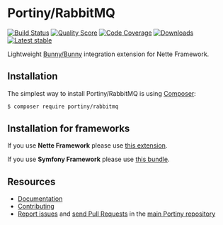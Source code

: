 # Portiny/RabbitMQ

[![Build Status](https://img.shields.io/travis/portiny/rabbitmq.svg?style=flat-square)](https://travis-ci.org/portiny/rabbitmq)
[![Quality Score](https://img.shields.io/scrutinizer/g/portiny/rabbitmq.svg?style=flat-square)](https://scrutinizer-ci.com/g/portiny/rabbitmq)
[![Code Coverage](https://img.shields.io/scrutinizer/coverage/g/portiny/rabbitmq.svg?style=flat-square)](https://scrutinizer-ci.com/g/portiny/rabbitmq)
[![Downloads](https://img.shields.io/packagist/dt/portiny/rabbitmq.svg?style=flat-square)](https://packagist.org/packages/portiny/rabbitmq)
[![Latest stable](https://img.shields.io/github/tag/portiny/rabbitmq.svg?style=flat-square)](https://packagist.org/packages/portiny/rabbitmq)

Lightweight [Bunny/Bunny](https://github.com/jakubkulhan/bunny) integration extension for Nette Framework.


## Installation

The simplest way to install Portiny/RabbitMQ is using  [Composer](http://getcomposer.org/):

```sh
$ composer require portiny/rabbitmq
```


## Installation for frameworks

If you use **Nette Framework** please use [this extension](https://github.com/portiny/rabbitmq-nette).

If you use **Symfony Framework** please use [this bundle](https://github.com/portiny/rabbitmq-symfony).


## Resources

 * [Documentation](https://github.com/portiny/rabbitmq/blob/master/docs/en/index.md)
 * [Contributing](https://github.com/portiny/portiny/blob/master/CODE_OF_CONDUCT.md)
 * [Report issues](https://github.com/portiny/portiny/issues) and [send Pull Requests](https://github.com/portiny/portiny/pulls) in the [main Portiny repository](https://github.com/portiny/portiny)
